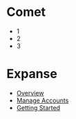 # Comet 
* 1
* 2
* 3


# Expanse
* [Overview](expanse-101/expanse_overview.md)
* [Manage Accounts](expanse-101/accounts.md)
* [Getting Started](expanse-101/getting_started.md)



[expanse-overview]:expanse-101/expanse_overview.md
[expanse-accounts]:expanse-101/accounts.md
[expanse-get-start]:expanse-101/getting_started.md
